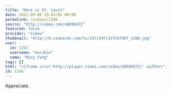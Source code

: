 ```yaml
---
title: "Here is St. Louis"
date: 2012-09-05 19:43:01 00:00
permalink: /videos/1346
source: "http://vimeo.com/48890472"
featured: false
provider: "Vimeo"
thumbnail: "http://b.vimeocdn.com/ts/337/247/337247967_1280.jpg"
user:
  id: 1241
  username: "marukie"
  name: "Mary Yang"
tags: []
html: "<iframe src=\"http://player.vimeo.com/video/48890472\" width=\"1920\" height=\"1080\" frameborder=\"0\" webkitAllowFullScreen mozallowfullscreen allowFullScreen></iframe>"
id: 1346
---
```


Appreciate.